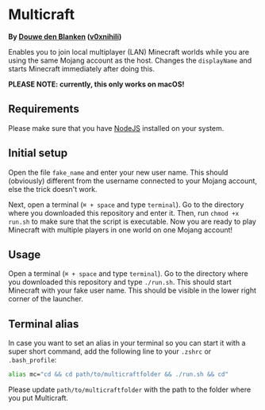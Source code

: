 # Multicraft

**By [Douwe den Blanken](https://nl.linkedin.com/in/douwedenblanken) ([v0xnihili](https://github.com/V0XNIHILI/))**

Enables you to join local multiplayer (LAN) Minecraft worlds while you are using the same Mojang
account as the host. Changes the `displayName` and starts Minecraft immediately after doing this.

**PLEASE NOTE: currently, this only works on macOS!**

## Requirements

Please make sure that you have [NodeJS](https://nodejs.org/en/) installed on your system.

## Initial setup

Open the file `fake_name` and enter your new user name. This should (obviously) different from the
username connected to your Mojang account, else the trick doesn't work.

Next, open a terminal (`⌘ + space` and type `terminal`). Go to the directory where you downloaded this
repository and enter it. Then, run `chmod +x run.sh` to make sure that the script is executable. Now
you are ready to play Minecraft with multiple players in one world on one Mojang account!

## Usage

Open a terminal (`⌘ + space` and type `terminal`). Go to the directory where you downloaded this
repository and type `./run.sh`. This should start Minecraft with your fake user name. This should be
visible in the lower right corner of the launcher.

## Terminal alias

In case you want to set an alias in your terminal so you can start it with a super short command,
add the following line to your `.zshrc` or `.bash_profile`:

```bash
alias mc="cd && cd path/to/multicraftfolder && ./run.sh && cd"
```

Please update `path/to/multicraftfolder` with the path to the folder where you put Multicraft.